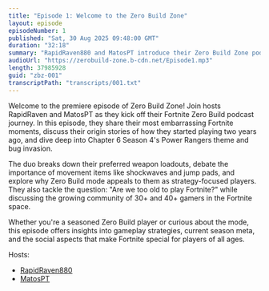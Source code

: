 ```yaml
---
title: "Episode 1: Welcome to the Zero Build Zone"
layout: episode
episodeNumber: 1
published: "Sat, 30 Aug 2025 09:48:00 GMT"
duration: "32:18"
summary: "RapidRaven880 and MatosPT introduce their Zero Build Zone podcast, sharing personal Fortnite stories, discussing the current season's meta, and exploring the appeal of Fortnite to older gamers."
audioUrl: "https://zerobuild-zone.b-cdn.net/Episode1.mp3"
length: 37985928
guid: "zbz-001"
transcriptPath: "transcripts/001.txt"
---
```


Welcome to the premiere episode of Zero Build Zone! Join hosts RapidRaven and MatosPT as they kick off their Fortnite Zero Build podcast journey. In this episode, they share their most embarrassing Fortnite moments, discuss their origin stories of how they started playing two years ago, and dive deep into Chapter 6 Season 4's Power Rangers theme and bug invasion.

The duo breaks down their preferred weapon loadouts, debate the importance of movement items like shockwaves and jump pads, and explore why Zero Build mode appeals to them as strategy-focused players. They also tackle the question: "Are we too old to play Fortnite?" while discussing the growing community of 30+ and 40+ gamers in the Fortnite space.

Whether you're a seasoned Zero Build player or curious about the mode, this episode offers insights into gameplay strategies, current season meta, and the social aspects that make Fortnite special for players of all ages.

Hosts:
- [RapidRaven880](https://fortnitetracker.com/profile/all/RapidRaven880%20YT)
- [MatosPT](https://fortnitetracker.com/profile/all/psn(MatosPT))